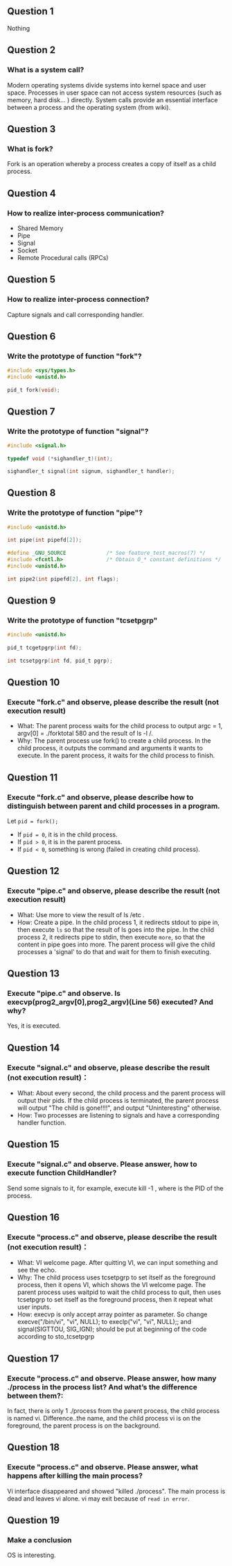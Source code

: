 ## Question 1

Nothing

## Question 2

### What is a system call?

Modern operating systems divide systems into kernel space and user space. Processes in user space can not access system resources (such as memory, hard disk... ) directly. System calls provide an essential interface between a process and the operating system (from wiki).


## Question 3

### What is fork?

Fork is an operation whereby a process creates a copy of itself as a child process. 

## Question 4

### How to realize inter-process communication?

- Shared Memory
- Pipe
- Signal
- Socket
- Remote Procedural calls (RPCs)

## Question 5

### How to realize inter-process connection?

Capture signals and call corresponding handler.

## Question 6

### Write the prototype of function "fork"?

``` c
#include <sys/types.h>
#include <unistd.h>
​
pid_t fork(void);
```

## Question 7

### Write the prototype of function "signal"?

``` c
#include <signal.h>
​
typedef void (*sighandler_t)(int);

sighandler_t signal(int signum, sighandler_t handler);
```

## Question 8

### Write the prototype of function "pipe"?

``` c
#include <unistd.h>
​
int pipe(int pipefd[2]);
​
#define _GNU_SOURCE             /* See feature_test_macros(7) */
#include <fcntl.h>              /* Obtain O_* constant definitions */
#include <unistd.h>
​
int pipe2(int pipefd[2], int flags);
```

## Question 9

### Write the prototype of function "tcsetpgrp"

``` c
#include <unistd.h>
​
pid_t tcgetpgrp(int fd);
​
int tcsetpgrp(int fd, pid_t pgrp);
```

## Question 10

### Execute "fork.c" and observe, please describe the result (not execution result)

- What: The parent process waits for the child process to output argc = 1, argv[0] = ./forktotal 580 and the result of ls -l /.
- Why: The parent process use fork() to create a child process. In the child process, it outputs the command and arguments it wants to execute. In the parent process, it waits for the child process to finish.

## Question 11

### Execute "fork.c" and observe, please describe how to distinguish between parent and child processes in a program.

Let `pid = fork();`

- If `pid = 0`, it is in the child process.
- If `pid > 0`, it is in the parent process.
- If `pid < 0`, something is wrong (failed in creating child process).

## Question 12

### Execute "pipe.c" and observe, please describe the result (not execution result)

- What: Use more to view the result of ls /etc .
- How: Create a pipe. In the child process 1, it redirects stdout to pipe in, then execute `ls` so that the result of ls goes into the pipe. In the child process 2, it redirects pipe to stdin, then execute `more`, so that the content in pipe goes into more. The parent process will give the child processes a 'signal' to do that and wait for them to finish executing.

## Question 13

### Execute "pipe.c" and observe.  Is execvp(prog2_argv[0],prog2_argv)(Line 56) executed? And why?

Yes, it is executed.

## Question 14

### Execute "signal.c" and observe, please describe the result (not execution result)：

- What: About every second, the child process and the parent process will output their pids. If the child process is terminated, the parent process will output "The child is gone!!!!", and output "Uninteresting" otherwise.
- How: Two processes are listening to signals and have a corresponding handler function.

## Question 15

### Execute "signal.c" and observe. Please answer, how to execute function ChildHandler?

Send some signals to it, for example, execute kill -1 <pid>, where <pid> is the PID of the process.

## Question 16

### Execute "process.c" and observe, please describe the result (not execution result)：

- What: VI welcome page. After quitting VI, we can input something and see the echo.
- Why: The child process uses tcsetpgrp to set itself as the foreground process, then it opens VI, which shows the VI welcome page. The parent process uses waitpid to wait the child process to quit, then uses tcsetpgrp to set itself as the foreground process, then it repeat what user inputs.
- How: execvp is only accept array pointer as parameter. So change execve("/bin/vi", "vi", NULL); to execlp("vi", "vi", NULL);; and signal(SIGTTOU, SIG_IGN); should be put at beginning of the code according to sto_tcsetpgrp

## Question 17

### Execute "process.c" and observe. Please answer, how many ./process in the process list? And what’s the difference between them?:

In fact, there is only 1 ./process from the parent process, the child process is named vi. Difference..the name, and the child process vi is on the foreground, the parent process is on the background.

## Question 18

### Execute "process.c" and observe. Please answer, what happens after killing the main process?

Vi interface disappeared and showed "killed ./process". The main process is dead and leaves vi alone. vi may exit because of `read in error`.

## Question 19

### Make a conclusion

OS is interesting.

